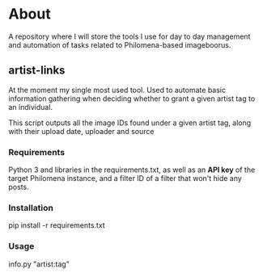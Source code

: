 # About
A repository where I will store the tools I use for day to day management and automation of tasks related to Philomena-based imageboorus.

## artist-links
At the moment my single most used tool. Used to automate basic information gathering when deciding whether to grant a given artist tag to an individual.

This script outputs all the image IDs found under a given artist tag, along with their upload date, uploader and source

### Requirements
Python 3 and libraries in the requirements.txt, as well as an **API key** of the target Philomena instance, and a filter ID of a filter that won't hide any posts. 

### Installation
pip install -r requirements.txt

### Usage
info.py "artist:tag"
